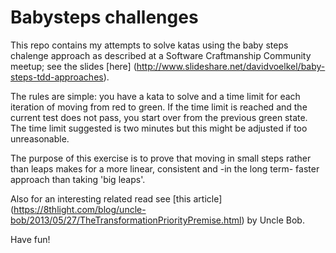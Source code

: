 # Babysteps challenges
This repo contains my attempts to solve katas using the baby steps chalenge
approach as described at a Software Craftmanship Community meetup; see the slides
[here] (http://www.slideshare.net/davidvoelkel/baby-steps-tdd-approaches).

The rules are simple: you have a kata to solve and a time limit for each
iteration of moving from red to green. If the time limit is reached and the current
test does not pass, you start over from the previous green state. The time limit
suggested is two minutes but this might be adjusted if too unreasonable.

The purpose of this exercise is to prove that moving in small steps rather than 
leaps makes for a more linear, consistent and -in the long term- faster approach
than taking 'big leaps'.

Also for an interesting related read see [this article] (https://8thlight.com/blog/uncle-bob/2013/05/27/TheTransformationPriorityPremise.html) by Uncle Bob.  

Have fun!

